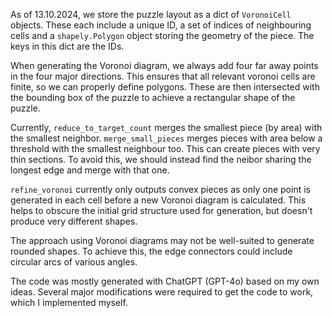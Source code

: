 As of 13.10.2024, we store the puzzle layout as a dict of `VoronoiCell` objects. These each include a unique ID, a set of indices of neighbouring cells and a `shapely.Polygon` object storing the geometry of the piece. The keys in this dict are the IDs.

When generating the Voronoi diagram, we always add four far away points in the four major directions. This ensures that all relevant voronoi cells are finite, so we can properly define polygons. These are then intersected with the bounding box of the puzzle to achieve a rectangular shape of the puzzle.

Currently, `reduce_to_target_count` merges the smallest piece (by area) with the smallest neighbor. `merge_small_pieces` merges pieces with area below a threshold with the smallest neighbour too. This can create pieces with very thin sections. To avoid this, we should instead find the neibor sharing the longest edge and merge with that one.

`refine_voronoi` currently only outputs convex pieces as only one point is generated in each cell before a new Voronoi diagram is calculated. This helps to obscure the initial grid structure used for generation, but doesn't produce very different shapes.

The approach using Voronoi diagrams may not be well-suited to generate rounded shapes. To achieve this, the edge connectors could include circular arcs of various angles.

The code was mostly generated with ChatGPT (GPT-4o) based on my own ideas. Several major modifications were required to get the code to work, which I implemented myself.
